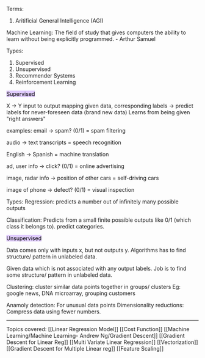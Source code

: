 Terms: 
1. Aritificial General Intelligence (AGI)

Machine Learning:
The field of study that gives computers the ability to learn without being explicitly programmed. - Arthur Samuel

Types:
1. Supervised
2. Unsupervised
3. Recommender Systems
4. Reinforcement Learning

<mark style="background: #D2B3FFA6;">Supervised</mark>

X -> Y
input to output mapping
given data, corresponding labels -> predict labels for never-foreseen data (brand new data)
Learns from being given "right answers"

examples:
email -> spam? (0/1) = spam filtering

audio -> text transcripts = speech recognition

English -> Spanish = machine translation

ad, user info -> click? (0/1) = online advertising

image, radar info -> position of other cars = self-driving cars

image of phone -> defect? (0/1) = visual inspection

Types:
Regression: predicts a number out of infinitely many possible outputs

Classification: Predicts from a small finite possible outputs like 0/1 (which class it belongs to). predict categories.

<mark style="background: #D2B3FFA6;">Unsupervised</mark>

Data comes only with inputs x, but not outputs y. Algorithms has to find structure/ pattern in unlabeled data.

Given data which is not associated with any output labels.
Job is to find some structure/ pattern in unlabeled data.

Clustering: cluster similar data points together in groups/ clusters
Eg: google news, DNA microarray, grouping customers

Anamoly detection: For unusual data points
Dimensionality reductions: Compress data using fewer numbers.

***
Topics covered:
[[Linear Regression Model]]
[[Cost Function]]
[[Machine Learning/Machine Learning- Andrew Ng/Gradient Descent]]
[[Gradient Descent for Linear Reg]]
[[Multi Variate Linear Regression]]
[[Vectorization]]
[[Gradient Descent for Multiple Linear reg]]
[[Feature Scaling]]
